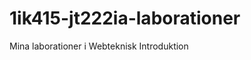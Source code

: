 1ik415-jt222ia-laborationer
===========================

Mina laborationer i Webteknisk Introduktion  
